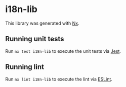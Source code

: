# i18n-lib

This library was generated with [Nx](https://nx.dev).

## Running unit tests

Run `nx test i18n-lib` to execute the unit tests via [Jest](https://jestjs.io).

## Running lint

Run `nx lint i18n-lib` to execute the lint via [ESLint](https://eslint.org/).
